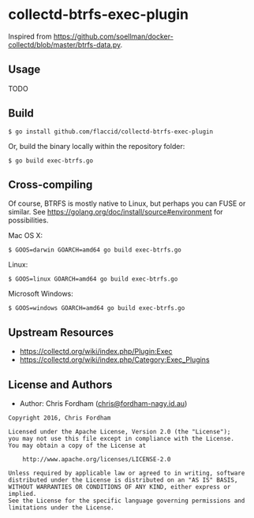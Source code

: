 # collectd-btrfs-exec-plugin

Inspired from https://github.com/soellman/docker-collectd/blob/master/btrfs-data.py.

## Usage
TODO

## Build

    $ go install github.com/flaccid/collectd-btrfs-exec-plugin

Or, build the binary locally within the repository folder:

    $ go build exec-btrfs.go

## Cross-compiling

Of course, BTRFS is mostly native to Linux, but perhaps you can FUSE or similar.
See https://golang.org/doc/install/source#environment for possibilities.

Mac OS X:

    $ GOOS=darwin GOARCH=amd64 go build exec-btrfs.go

Linux:

    $ GOOS=linux GOARCH=amd64 go build exec-btrfs.go

Microsoft Windows:

    $ GOOS=windows GOARCH=amd64 go build exec-btrfs.go

## Upstream Resources

- https://collectd.org/wiki/index.php/Plugin:Exec
- https://collectd.org/wiki/index.php/Category:Exec_Plugins

License and Authors
-------------------
- Author: Chris Fordham (<chris@fordham-nagy.id.au>)

```text
Copyright 2016, Chris Fordham

Licensed under the Apache License, Version 2.0 (the "License");
you may not use this file except in compliance with the License.
You may obtain a copy of the License at

    http://www.apache.org/licenses/LICENSE-2.0

Unless required by applicable law or agreed to in writing, software
distributed under the License is distributed on an "AS IS" BASIS,
WITHOUT WARRANTIES OR CONDITIONS OF ANY KIND, either express or implied.
See the License for the specific language governing permissions and
limitations under the License.
```
